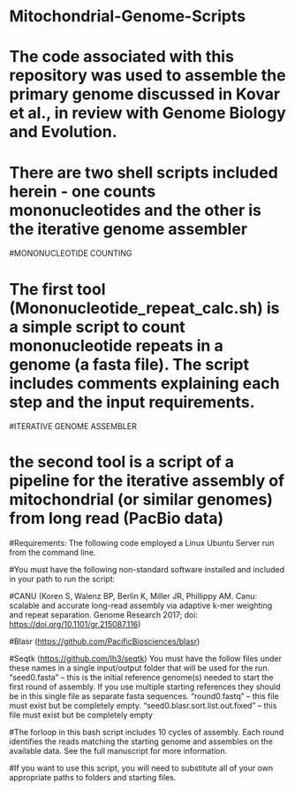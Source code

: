 # Mitochondrial-Genome-Scripts
# The code associated with this repository was used to assemble the primary genome discussed in Kovar et al., in review with Genome Biology and Evolution. 

# There are two shell scripts included herein - one counts mononucleotides and the other is the iterative genome assembler

#MONONUCLEOTIDE COUNTING
# The first tool (Mononucleotide_repeat_calc.sh) is a simple script to count mononucleotide repeats in a genome (a fasta file).  The script includes comments explaining each step and the input requirements.

#ITERATIVE GENOME ASSEMBLER
# the second tool is a script of a pipeline for the iterative assembly of mitochondrial (or similar genomes) from long read (PacBio data)

#Requirements: The following code employed a Linux Ubuntu Server run from the command line.

#You must have the following non-standard software installed and included in your path to run the script:

#CANU (Koren S, Walenz BP, Berlin K, Miller JR, Phillippy AM. Canu: scalable and accurate long-read assembly via adaptive k-mer weighting and repeat separation. Genome Research 2017; doi: https://doi.org/10.1101/gr.215087.116)

#Blasr (https://github.com/PacificBiosciences/blasr)

#Seqtk (https://github.com/lh3/seqtk)
You must have the follow files under these names in a single input/output folder that will be used for the run.
“seed0.fasta” – this is the initial reference genome(s) needed to start the first round of assembly. If you use multiple starting references they should be in this single file as separate fasta sequences.
“round0.fastq” – this file must exist but be completely empty.
“seed0.blasr.sort.list.out.fixed” – this file must exist but be completely empty

#The forloop in this bash script includes 10 cycles of assembly. Each round identifies the reads matching the starting genome and assembles on the available data. See the full manuscript for more information.

#If you want to use this script, you will need to substitute all of your own appropriate paths to folders and starting files.

